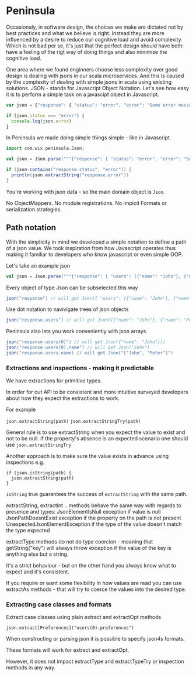 # Peninsula
Occasionaly, in software design, the choices we make are dictated not by best practices and what we believe is right. Instead they are more influenced by a desire to reduce our cognitive load and avoid complexity. Which is not bad per se, it's just that the perfect design should have both: have a feeling of the rigt way of doing things and also minimize the cognitive load.

One area where we found enginners choose less complexity over good design is dealing with jsons in our scala microservices. And this is caused by the complexity of dealing with simple jsons in scala using existing solutions. JSON - stands for Javascript Object Notation. Let's see how easy it is to perform a simple task on a javascipt object in Javascript.

```javascript
var json = {"response": { "status": "error", "error": "Some error message" }}

if (json.status === "error") {
  console.log(json.error)
}
```

In Peninsula we made doing simple things simple - like in Javascript.
```scala
import com.wix.peninsula.Json;

val json = Json.parse("""{"response": { "status": "error", "error": "Some error message" }}""");

if (json.contains("response.status", "error")) {
  println(json.extractString("response.error"))
}
```

You're working with json data - so the main domain object is `Json`. 

No ObjectMappers. No module registrations. No impicit Formats or serialization strategies.

## Path notation

With the simplicity in mind we developed a simple notation to define a path of a json value. We took inspiration from how Javascript operates thus making it familiar to developers who know javascript or even simple OOP.

Let's take an example json
```scala
val json = Json.parse("""{"response": { "users": [{"name": "John"}, {"name": "Peter"}]}}""")
```

Every object of type Json can be subselected this way
```scala
json("response") // will get Json({ "users": [{"name": "John"}, {"name": "Peter"}]}})
```

Use dot notation to navivigate trees of json objects
```scala
json("response.users") // will get Json([{"name": "John"}, {"name": "Peter"}])
```

Peninsula also lets you work conveniently with json arrays
```scala
json("response.users(0)") // will get Json({"name": "John"}))
json("response.users(0).name") // will get Json("John")
json("response.users.name) // will get Json("["John", "Peter"]")
```

### Extractions and inspections - making it predictable

We have extractions for primitive types.

In order for out API to be consistent and more intuitive surveyed developers about how they expect the extractions to work.

For example

`json.extractString(path)`
`json.extractStringTry(path)`


General rule is to use extractString when you expect the value to exist and not to be null. If the property's absence is an expected scenario one should use `json.extractStringTry`

Another approach is to make sure the value exists in advance using inspections e.g.

```
if (json.isString(path) {
  json.extractString(path)
}
```

`isString` true guarantees the success of `extractString` with the same path.


extractString, extractInt .. methods behave the same way with regards to presence and types:
JsonElementIsNull exception if value is null
JsonPathDoesntExist exception if the property on the path is not present
UnexpectedJsonElementException if the type of the value doesn't match the type expected

extractType methods do not do type coercion - meaning that getString("key") will always throw exception if the value of the key is anything else but a string.

It's a strict behaviour - but on the other hand you always know what to expect and it's consistent.

If you require or want some flexibility in how values are read you can use extractAs methods - that will try to coerce the values into the desired type.

### Extracting case classes and formats

Extract case classes using plain extract and extractOpt methods

```
json.extract[Preferences]("users(0).preferences")
```

When constructing or parsing json it is possible to specify json4s formats.

These formats will work for extract and extractOpt.

However, it does not impact extractType and extractTypeTry or inspection methods in any way. 














```
